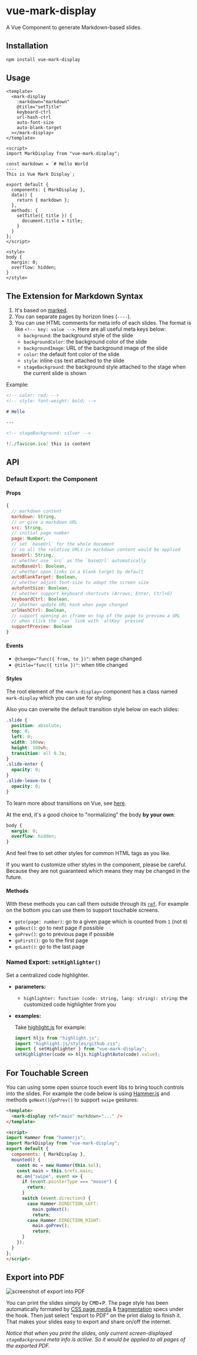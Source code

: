 # vue-mark-display

A Vue Component to generate Markdown-based slides.

## Installation

```bash
npm install vue-mark-display
```

## Usage

```vue
<template>
  <mark-display
    :markdown="markdown"
    @title="setTitle"
    keyboard-ctrl
    url-hash-ctrl
    auto-font-size
    auto-blank-target
  ></mark-display>
</template>

<script>
import MarkDisplay from "vue-mark-display";

const markdown = `# Hello World
----
This is Vue Mark Display`;

export default {
  components: { MarkDisplay },
  data() {
    return { markdown };
  },
  methods: {
    setTitle({ title }) {
      document.title = title;
    }
  }
};
</script>

<style>
body {
  margin: 0;
  overflow: hidden;
}
</style>
```

## The Extension for Markdown Syntax

1. It's based on [marked](https://www.npmjs.com/package/marked).
2. You can separate pages by horizon lines (`----`).
3. You can use HTML comments for meta info of each slides. The format is like `<!-- key: value -->`. Here are all useful meta keys below:
   - `background`: the background style of the slide
   - `backgroundColor`: the background color of the slide
   - `backgroundImage`: URL of the background image of the slide
   - `color`: the default font color of the slide
   - `style`: inline css text attached to the slide
   - `stageBackground`: the background style attached to the stage when the current slide is shown

Example:

```markdown
<!-- color: red; -->
<!-- style: font-weight: bold; -->

# Hello

---

<!-- stageBackground: silver -->

![./favicon.ico] this is content
```

## API

### Default Export: the Component

#### Props

```js
{
  // markdown content
  markdown: String,
  // or give a markdown URL
  src: String,
  // initial page number
  page: Number,
  // set `baseUrl` for the whole document
  // so all the relative URLs in markdown content would be applied
  baseUrl: String,
  // whether use `src` as the `baseUrl` automatically
  autoBaseUrl: Boolean,
  // whether open links in a blank target by default
  autoBlankTarget: Boolean,
  // whether adjust font-size to adapt the screen size
  autoFontSize: Boolean,
  // whether support keyboard shortcuts (Arrows, Enter, Ctrl+G)
  keyboardCtrl: Boolean,
  // whether update URL hash when page changed
  urlHashCtrl: Boolean,
  // support opening an iframe on top of the page to preview a URL
  // when click the `<a>` link with `altKey` pressed
  supportPreview: Boolean
}
```

#### Events

- `@change="func({ from, to })"`: when page changed
- `@title="func({ title })"`: when title changed

#### Styles

The root element of the `<mark-display>` component has a class named `mark-display` which you can use for styling.

Also you can overwite the default transition style below on each slides:

```css
.slide {
  position: absolute;
  top: 0;
  left: 0;
  width: 100vw;
  height: 100vh;
  transition: all 0.3s;
}
.slide-enter {
  opacity: 0;
}
.slide-leave-to {
  opacity: 0;
}
```

To learn more about transitions on Vue, see [here](https://vuejs.org/v2/guide/transitions.html).

At the end, it's a good choice to "normalizing" the body **by your own**:

```css
body {
  margin: 0;
  overflow: hidden;
}
```

And feel free to set other styles for common HTML tags as you like.

If you want to customize other styles in the component, please be careful. Because they are not guaranteed which means they may be changed in the future.

#### Methods

With these methods you can call them outside through its [`ref`](https://vuejs.org/v2/api/#ref). For example on the bottom you can use them to support touchable screens.

- `goto(page: number)`: go to a given page which is counted from `1` (not `0`)
- `goNext()`: go to next page if possible
- `goPrev()`: go to previous page if possible
- `goFirst()`: go to the first page
- `goLast()`: go to the last page

### Named Export: `setHighlighter()`

Set a centralized code highlighter.

- **parameters:**
  - `highlighter: function (code: string, lang: string): string`: the customized code highlighter from you
- **examples:**

  Take [highlight.js](https://highlightjs.org) for example:

  ```js
  import hljs from "highlight.js";
  import "highlight.js/styles/github.css";
  import { setHighlighter } from "vue-mark-display";
  setHighlighter(code => hljs.highlightAuto(code).value);
  ```

## For Touchable Screen

You can using some open source touch event libs to bring touch controls into the slides. For example the code below is using [Hammer.js](http://hammerjs.github.io) and methods `goNext()`/`goPrev()` to support `swipe` gestures:

```html
<template>
  <mark-display ref="main" markdown="..." />
</template>

<script>
import Hammer from "hammerjs";
import MarkDisplay from "vue-mark-display";
export default {
  components: { MarkDisplay },
  mounted() {
    const mc = new Hammer(this.$el);
    const main = this.$refs.main;
    mc.on("swipe", event => {
      if (event.pointerType === "mouse") {
        return;
      }
      switch (event.direction) {
        case Hammer.DIRECTION_LEFT:
          main.goNext();
          return;
        case Hammer.DIRECTION_RIGHT:
          main.goPrev();
          return;
      }
    });
  }
};
</script>
```

## Export into PDF

![screenshot of export into PDF](pdf.png)

You can print the slides simply by <kbd>CMD</kbd>+<kbd>P</kbd>. The page style has been automatically formated by [CSS page media](https://drafts.csswg.org/css-page/) & [fragmentation](https://drafts.csswg.org/css-break/) specs under the hook. Then just select "export to PDF" on the print dialog to finish it. That makes your slides easy to export and share on/off the internet.

_Notice that when you print the slides, only current screen-displayed `stageBackground` meta info is active. So it would be applied to all pages of the exported PDF._
